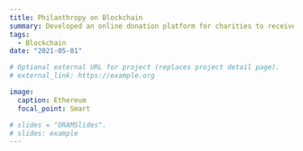 ```yaml
---
title: Philanthropy on Blockchain
summary: Developed an online donation platform for charities to receive funds via ethereum based blockchain, with added voting system for reliability and providing maximum transparency.
tags:
  - Blockchain
date: "2021-05-01"

# Optional external URL for project (replaces project detail page).
# external_link: https://example.org

image:
  caption: Ethereum
  focal_point: Smart

# slides = "ORAMSlides".
# slides: example
---
```


